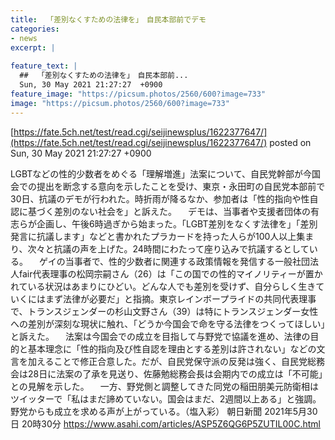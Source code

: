 ```yaml
---
title:  「差別なくすための法律を」　自民本部前でデモ  
categories:
- news
excerpt: |
  
feature_text: |
  ##  「差別なくすための法律を」　自民本部前...
  Sun, 30 May 2021 21:27:27  +0900
feature_image: "https://picsum.photos/2560/600?image=733"
image: "https://picsum.photos/2560/600?image=733"
---
```


[https://fate.5ch.net/test/read.cgi/seijinewsplus/1622377647/](https://fate.5ch.net/test/read.cgi/seijinewsplus/1622377647/)
posted on Sun, 30 May 2021 21:27:27  +0900

<!--more-->

LGBTなどの性的少数者をめぐる「理解増進」法案について、自民党幹部が今国会での提出を断念する意向を示したことを受け、東京・永田町の自民党本部前で30日、抗議のデモが行われた。時折雨が降るなか、参加者は「性的指向や性自認に基づく差別のない社会を」と訴えた。 　デモは、当事者や支援者団体の有志らが企画し、午後6時過ぎから始まった。「LGBT差別をなくす法律を」「差別発言に抗議します」などと書かれたプラカードを持った人らが100人以上集まり、次々と抗議の声を上げた。24時間にわたって座り込みで抗議するとしている。 　ゲイの当事者で、性的少数者に関連する政策情報を発信する一般社団法人fair代表理事の松岡宗嗣さん（26）は「この国での性的マイノリティーが置かれている状況はあまりにひどい。どんな人でも差別を受けず、自分らしく生きていくにはまず法律が必要だ」と指摘。東京レインボープライドの共同代表理事で、トランスジェンダーの杉山文野さん（39）は特にトランスジェンダー女性への差別が深刻な現状に触れ、「どうか今国会で命を守る法律をつくってほしい」と訴えた。 　法案は今国会での成立を目指して与野党で協議を進め、法律の目的と基本理念に「性的指向及び性自認を理由とする差別は許されない」などの文言を加えることで修正合意した。だが、自民党保守派の反発は強く、自民党総務会は28日に法案の了承を見送り、佐藤勉総務会長は会期内での成立は「不可能」との見解を示した。 　一方、野党側と調整してきた同党の稲田朋美元防衛相はツイッターで「私はまだ諦めていない。国会はまだ、2週間以上ある」と強調。野党からも成立を求める声が上がっている。（塩入彩） 朝日新聞 2021年5月30日 20時30分 https://www.asahi.com/articles/ASP5Z6QG6P5ZUTIL00C.html
